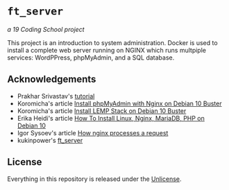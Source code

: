 # ```ft_server```
*a 19 Coding School project*

This project is an introduction to system administration. Docker is used to install a complete web server running on NGINX which runs multpiple services: WordPPress, phpMyAdmin, and a SQL database.

## Acknowledgements

- Prakhar Srivastav's [tutorial](https://docker-curriculum.com/)
- Koromicha's article [Install phpMyAdmin with Nginx on Debian 10 Buster](https://kifarunix.com/install-phpmyadmin-with-nginx-on-debian-10-buster/)
- Koromicha's article [Install LEMP Stack on Debian 10 Buster](https://kifarunix.com/install-lemp-stack-on-debian-10-buster/)
- Erika Heidi's article [How To Install Linux, Nginx, MariaDB, PHP on Debian 10](https://kifarunix.com/install-phpmyadmin-with-nginx-on-debian-10-buster/)
- Igor Sysoev's article [How nginx processes a request](https://nginx.org/en/docs/http/request_processing.html)
- kukinpower's [ft_server](https://github.com/kukinpower/ft_server)

## License

Everything in this repository is released under the [Unlicense](https://github.com/maxdesalle/42/blob/main/LICENSE).

